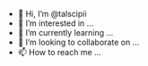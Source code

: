 - 👋 Hi, I’m @talscipii
- 👀 I’m interested in ...
- 🌱 I’m currently learning ...
- 💞️ I’m looking to collaborate on ...
- 📫 How to reach me ...

<!---
talscipii/talscipii is a ✨ special ✨ repository because its `README.md` (this file) appears on your GitHub profile.
You can click the Preview link to take a look at your changes.
--->
